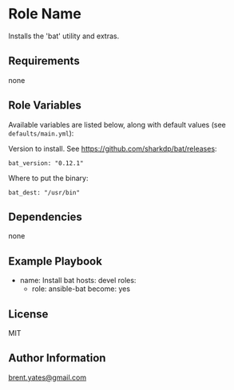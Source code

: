 Role Name
=========

Installs the 'bat' utility and extras.

Requirements
------------

none

Role Variables
--------------

Available variables are listed below, along with default values (see `defaults/main.yml`):

Version to install. See https://github.com/sharkdp/bat/releases:

    bat_version: "0.12.1"

Where to put the binary:

    bat_dest: "/usr/bin"

Dependencies
------------

none

Example Playbook
----------------

- name: Install bat
  hosts: devel
  roles:
  - role: ansible-bat
    become: yes

License
-------

MIT

Author Information
------------------

brent.yates@gmail.com

